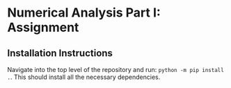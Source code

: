 # Numerical Analysis Part I: Assignment

## Installation Instructions
Navigate into the top level of the repository and run: `python -m pip install .`. This should install all the necessary dependencies.
